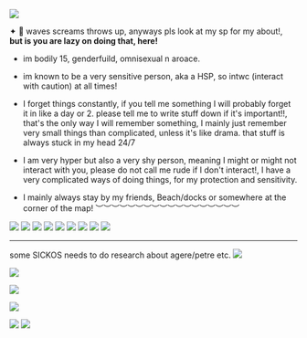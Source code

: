 ![](https://64.media.tumblr.com/ad570a59ff5eec93c093cc17f7c0e466/b2fb816dc965086f-a7/s250x400/22d2483926b623ee0816f7e3c98f10cb54385278.pnj)


✦ 💬 waves screams throws up, anyways pls look at my sp for my about!,
**but is you are lazy on doing that, here!**

* im bodily 15, genderfuild, omnisexual n aroace.

* im known to be a very sensitive person, aka a HSP, so intwc (interact with caution) at all times!

* I forget things constantly, if you tell me something I will probably forget it in like a day or 2. please tell me to write stuff down if it's important!!, that's the only way I will remember something, I mainly just remember very small things than complicated, unless it's like drama. that stuff is always stuck in my head 24/7

* I am very hyper but also a very shy person, meaning I might or might not interact with you, please do not call me rude if I don't interact!, I have a very complicated ways of doing things, for my protection and sensitivity.

* I mainly always stay by my friends, Beach/docks or somewhere at the corner of the map!
︶︶︶︶︶︶︶︶︶︶︶︶︶︶︶︶︶︶

![](https://64.media.tumblr.com/ad570a59ff5eec93c093cc17f7c0e466/b2fb816dc965086f-a7/s250x400/22d2483926b623ee0816f7e3c98f10cb54385278.pnj)
![](https://64.media.tumblr.com/4c43dbefd370d5aee856f3137f9f852e/b2fb816dc965086f-0b/s250x400/d5e152e7aa56f99463f567ce769b1cd25af630e1.pnj)
![](https://external-media.spacehey.net/media/sdFxGDZEG2AQY70EtfQfCjjGzxwa2hHGxvPDqtrizHP0=/https://i.pinimg.com/474x/38/50/49/385049a5a353d1f7827a1c291e3da258--go-on-maya.jpg)
![](https://external-media.spacehey.net/media/s92F_V_-GZ9KzxX20MOSZ9yEjqrbd6PXiQBzbLZRo3Io=/https://i.ibb.co/x5Z4qD1/e892f53b91308b33cafe72e7778ae189.jpg)
![](https://external-media.spacehey.net/media/sma774ifuee-39gTOXdvY0uOGjJRUvni_GunR-mJsRew=/https://i.pinimg.com/564x/d1/7e/2f/d17e2faaef65720bb89904b50094cc7c.jpg)
![](https://external-media.spacehey.net/media/sJJGRp2CITntiYf8atYe6MWQpasNU6uqt7VWC5xm8hJI=/https://i.pinimg.com/564x/46/50/a1/4650a192d989d0aca032264e6dca932a.jpg)
![](https://external-media.spacehey.net/media/spD24BFGJr6YysXuGcKdE2s2s9Y8Uqe0kYy658kcqnd0=/https://encrypted-tbn0.gstatic.com/images?q=tbn:ANd9GcS3JTfd4sIKxDTBD8zOElmuisnfazdiu61tPw&usqp=CAU)
![](https://64.media.tumblr.com/c350575c2ba6946eb93994f1a8b6012b/80f27d3dcd63f9d6-ca/s1280x1920/f46653c661d8f2ff230398f70ec41a637a4d088d.pnj)
![](https://64.media.tumblr.com/68cb1865ce46724c5b3a1d96917c526a/a41348132c37cbf7-27/s2048x3072/a68088a12b56aa0cdd3323f7b1f0b719baaf45bb.jpg)


---

some SICKOS needs to do research about agere/petre etc.
![](https://64.media.tumblr.com/15635b6a069c2b677b6d981457974d37/972e97595460a232-47/s1280x1920/cb3f1018893905fb06be06a25b653b6c3c07fcbc.pnj)

![](https://64.media.tumblr.com/b4de484027fe37beccf77edf595517f1/972e97595460a232-2f/s1280x1920/606f271aca6d8a5a89687ca267f25bf818a1bad6.pnj)

![](https://64.media.tumblr.com/cbfee4b19a167528f4ed7a08c13e82c5/972e97595460a232-d3/s1280x1920/aa9e5fc73f16bfe3dd89dccccf91798fb39cdf6a.pnj)

![](https://64.media.tumblr.com/a9c778a3e38f6a44477f079626f356f4/972e97595460a232-b3/s1280x1920/98181632dae2846ddc61a9ffe5b7e00981edcceb.pnj)

![](https://64.media.tumblr.com/56e5dd1f0cf04c024cda4fddbdac8a33/972e97595460a232-80/s1280x1920/9f939be178ed324818132251e754dbecc7f29cef.pnj)
![](https://64.media.tumblr.com/d0a880736dbe4378642414d8ed5a0863/972e97595460a232-4f/s1280x1920/c827d5e3d9705342e400cd211e975eef3cc7a0a6.pnj)
